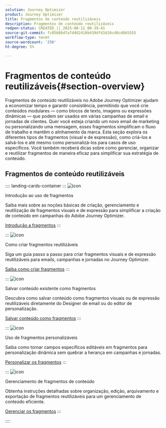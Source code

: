 ```yaml
---
solution: Journey Optimizer
product: Journey Optimizer
title: Fragmentos de conteúdo reutilizáveis
description: Fragmentos de conteúdo reutilizáveis
redpen-status: CREATED_||_2025-08-12_00-39-41
source-git-commit: fc85686dfa7d482416b439dfd1610cd0cd6b5555
workflow-type: tm+mt
source-wordcount: '250'
ht-degree: 5%

---
```



# Fragmentos de conteúdo reutilizáveis{#section-overview}

Fragmentos de conteúdo reutilizáveis no Adobe Journey Optimizer ajudam a economizar tempo e garantir consistência, permitindo que você crie conteúdos modulares — como blocos de texto, imagens ou expressões dinâmicas — que podem ser usados em várias campanhas de email e jornadas de clientes. Quer você esteja criando um novo email de marketing ou personalizando uma mensagem, esses fragmentos simplificam o fluxo de trabalho e mantêm o alinhamento da marca. Esta seção explora os diferentes tipos de fragmentos (visual e de expressão), como criá-los e salvá-los e até mesmo como personalizá-los para casos de uso específicos. Você também receberá dicas sobre como gerenciar, organizar e reutilizar fragmentos de maneira eficaz para simplificar sua estratégia de conteúdo.

## Fragmentos de conteúdo reutilizáveis

:::: landing-cards-container
:::
![icon](https://cdn.experienceleague.adobe.com/icons/book.svg?lang=pt-BR)

Introdução ao uso de fragmentos

Saiba mais sobre as noções básicas de criação, gerenciamento e reutilização de fragmentos visuais e de expressão para simplificar a criação de conteúdo em campanhas do Adobe Journey Optimizer.

[Introdução a fragmentos](../using/content-management/fragments.md)
:::

:::
![icon](https://cdn.experienceleague.adobe.com/icons/circle-play.svg?lang=pt-BR)

Como criar fragmentos reutilizáveis

Siga um guia passo a passo para criar fragmentos visuais e de expressão reutilizáveis para emails, campanhas e jornadas no Journey Optimizer.

[Saiba como criar fragmentos](../using/content-management/create-fragments.md)
:::

:::
![icon](https://cdn.experienceleague.adobe.com/icons/list-check.svg?lang=pt-BR)

Salvar conteúdo existente como fragmentos

Descubra como salvar conteúdo como fragmentos visuais ou de expressão reutilizáveis diretamente do Designer de email ou do editor de personalização.

[Salvar conteúdo como fragmentos](../using/content-management/save-fragments.md)
:::

:::
![icon](https://cdn.experienceleague.adobe.com/icons/puzzle-piece.svg?lang=pt-BR)

Uso de fragmentos personalizáveis

Saiba como tornar campos específicos editáveis em fragmentos para personalização dinâmica sem quebrar a herança em campanhas e jornadas.

[Personalizar os fragmentos](../using/content-management/customizable-fragments.md)
:::

:::
![icon](https://cdn.experienceleague.adobe.com/icons/gear.svg?lang=pt-BR)

Gerenciamento de fragmentos de conteúdo

Obtenha instruções detalhadas sobre organização, edição, arquivamento e exportação de fragmentos reutilizáveis para um gerenciamento de conteúdo eficiente.

[Gerenciar os fragmentos](../using/content-management/manage-fragments.md)
:::

::::
